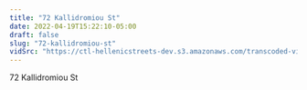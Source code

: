 ```yaml
---
title: "72 Kallidromiou St"
date: 2022-04-19T15:22:10-05:00
draft: false
slug: "72-kallidromiou-st"
vidSrc: "https://ctl-hellenicstreets-dev.s3.amazonaws.com/transcoded-videos/72%20Kallidromiou%20St.%20-%2078%20Kallidromiou%20St.%20%28Kountouriotou%20St.%29.mp4"
---
```


72 Kallidromiou St
